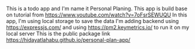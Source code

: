 This is a todo app and I'm name it Personal Planing.
This app is build base on tutorial from https://www.youtube.com/watch?v=7oFsrSEWUQU
In this app, I'm using local storage to save the data
I'm adding backend using https://expressjs.com/ and using https://pm2.keymetrics.io/ to run it on my local server
This is the public package link https://hidayatlahabu.github.io/personal-plan-app/
